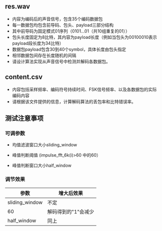 ## res.wav 
- 内容为编码后的声音信号，包含35个编码数据包
- 每一数据包均包含前导码、包头、payload三部分结构
- 其中前导码为固定模式01序列（0101...01（共10组重复的01））
- 包头长度固定为8比特，其内容为payload长度（例如当包头为00100010表示payload段长度为34比特）
- 数据包payload包含30到40个symbol，具体长度由包头指定
- 相邻数据包间存在长度随机的间隔
- 请设计算法实现从声音信号中检测并解码各数据包。

## content.csv
- 内容包括采样频率、编码符号持续时间、FSK信号频率、以及各数据包的实际编码内容
- 请根据该文件提供的信息，计算解码算法的丢包率和比特错误率。

## 测试注意事项

### 可调参数

- 均值滤波窗口大小sliding\_window

- 峰值判断阈值 (impulse_fft_6k(i)>60 中的60）

- 峰值判断窗口大小half\_window

### 调节效果

|参数|增大后效果|
|-|-|
|sliding\_window|不定|
|60|解码得到的"1"会减少|
|half\_window|同上|
